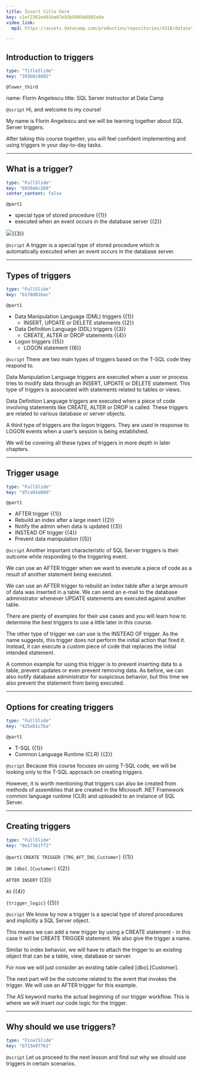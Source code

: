 ```yaml
---
title: Insert title here
key: c1ef2362ed91ba87e93b59956d502e9a
video_link:
  mp3: https://assets.datacamp.com/production/repositories/4318/datasets/b90bf47b58b2e5af85618dcbbe74f4911e946b9a/Audio.mp3

---
```

## Introduction to triggers

```yaml
type: "TitleSlide"
key: "393b0c0d02"
```

`@lower_third`

name: Florin Angelescu
title: SQL Server instructor at Data Camp


`@script`
Hi, and welcome to my course!

My name is Florin Angelescu and we will be learning together about SQL Server triggers.

After taking this course together, you will feel confident implementing and using triggers in your day-to-day tasks.


---
## What is a trigger?

```yaml
type: "FullSlide"
key: "6939a6c260"
center_content: false
```

`@part1`
- special type of stored procedure {{1}}
- executed when an event occurs in the database server {{2}}

![](https://assets.datacamp.com/production/repositories/4318/datasets/43c9cd0417c458ac6010f1ccc221ef7d7edb0a46/datacamp_trigger_explanation.png){{3}}


`@script`
A trigger is a special type of stored procedure which is automatically executed when an event occurs in the database server.


---
## Types of triggers

```yaml
type: "FullSlide"
key: "b178d016ac"
```

`@part1`
- Data Manipulation Language (DML) triggers {{1}}
   - INSERT, UPDATE or DELETE statements {{2}}
- Data Definition Language (DDL) triggers {{3}}
   - CREATE, ALTER or DROP statements {{4}}
- Logon triggers {{5}}
   - LOGON statement {{6}}


`@script`
There are two main types of triggers based on the T-SQL code they respond to.

Data Manipulation Language triggers are executed when a user or process tries to modify data through an INSERT, UPDATE or DELETE statement.
This type of triggers is associated with statements related to tables or views.

Data Definition Language triggers are executed when a piece of code involving statements like CREATE, ALTER or DROP is called.
These triggers are related to various database or server objects.

A third type of triggers are the logon triggers. They are used in response to LOGON events when a user’s session is being established.

We will be covering all these types of triggers in more depth in later chapters.


---
## Trigger usage

```yaml
type: "FullSlide"
key: "d7ca91e08d"
```

`@part1`
- AFTER trigger {{1}}
 - Rebuild an index after a large insert {{2}}
 - Notify the admin when data is updated {{3}}
- INSTEAD OF trigger {{4}}
 - Prevent data manipulation {{5}}


`@script`
Another important characteristic of SQL Server triggers is their outcome while responding to the triggering event.

We can use an AFTER trigger when we want to execute a piece of code as a result of another statement being executed.

We can use an AFTER trigger to rebuild an index table after a large amount of data was inserted in a table.
We can send an e-mail to the database administrator whenever UPDATE statements are executed against another table.

There are plenty of examples for their use cases and you will learn how to determine the best triggers to use a little later in this course.

The other type of trigger we can use is the INSTEAD OF trigger. As the name suggests, this trigger does not perform the initial action that fired it. Instead, it can execute a custom piece of code that replaces the initial intended statement.

A common example for using this trigger is to prevent inserting data to a table, prevent updates or even prevent removing data.
As before, we can also notify database administrator for suspicious behavior, but this time we also prevent the statement from being executed.


---
## Options for creating triggers

```yaml
type: "FullSlide"
key: "425eb1c7ba"
```

`@part1`
- T-SQL {{1}}
- Common Language Runtime (CLR) {{2}}


`@script`
Because this course focuses on using T-SQL code, we will be looking only to the T-SQL approach on creating triggers.

However, it is worth mentioning that triggers can also be created from methods of assemblies that are created in the Microsoft .NET Framework common language runtime (CLR) and uploaded to an instance of SQL Server.


---
## Creating triggers

```yaml
type: "FullSlide"
key: "0e17361ff2"
```

`@part1`
`CREATE TRIGGER [TRG_AFT_INS_Customer]` {{1}}

`ON [dbo].[Customer]` {{2}}

`AFTER INSERT` {{3}}

`AS` {{4}}

`{trigger_logic}` {{5}}


`@script`
We know by now a trigger is a special type of stored procedures and implicitly a SQL Server object.

This means we can add a new trigger by using a CREATE statement - in this case it will be CREATE TRIGGER statement. We also give the trigger a name.

Similar to index behavior, we will have to attach the trigger to an existing object that can be a table, view, database or server.

For now we will just consider an existing table called [dbo].[Customer].

The next part will be the outcome related to the event that invokes the trigger. We will use an AFTER trigger for this example.

The AS keyword marks the actual beginning of our trigger workflow. This is where we will insert our code logic for the trigger.


---
## Why should we use triggers?

```yaml
type: "FinalSlide"
key: "b713e97761"
```

`@script`
Let us proceed to the next lesson and find out why we should use triggers in certain scenarios.

